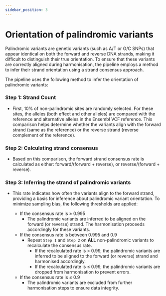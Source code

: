 ```yaml
---
sidebar_position: 3
---
```

# Orientation of palindromic variants

Palindromic variants are genetic variants (such as A/T or G/C SNPs) that appear identical on both the forward and reverse DNA strands, making it difficult to distinguish their true orientation. To ensure that these variants are correctly aligned during harmonisation, the pipeline employs a method to infer their strand orientation using a strand consensus approach.

The pipeline uses the following method to infer the orientation of palindromic variants:

### Step 1: Strand Count

* First, 10% of non-palindromic sites are randomly selected. For these sites, the alleles (both effect and other alleles) are compared with the reference and alternative alleles in the Ensembl VCF reference. This comparison helps determine whether the variants align with the forward strand (same as the reference) or the reverse strand (reverse complement of the reference).

### Step 2: Calculating strand consensus
* Based on this comparison, the forward strand consensus rate is calculated as either: forward/(forward + reverse), or reverse/(forward + reverse).

### Step 3: Inferring the strand of palindromic variants
* This rate indicates how often the variants align to the forward strand, providing a basis for inference about palindromic variant orientation. To minimize sampling bias, the following thresholds are applied:

  - If the consensus rate is ≥ 0.995
    - The palindromic variants are inferred to be aligned on the forward (or reverse) strand. The harmonisation proceeds accordingly for these variants.
  - If the consensus rate is between 0.995 and 0.9 
    - Repeat `Step 1` and `Step 2` on **ALL** non-palindromic variants to recalculate the consensus rate.
      -  If the recalculated rate is > 0.99, the palindromic variants are inferred to be aligned to the forward (or reverse) strand and harmonised accordingly. 
      - If the recalculated rate is ≤ 0.99, the palindromic variants are dropped from harmonisation to prevent errors.
  - If the consensus rate is ≤ 0.9
    - The palindromic variants are excluded from further harmonisation steps to ensure data integrity.